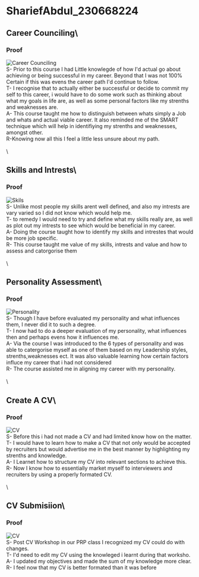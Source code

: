 # ShariefAbdul_230668224
## Career Counciling\
### Proof 
![Career Counciling](https://github.com/user-attachments/assets/2bf872f1-1d0d-4bf2-8f5d-adc7f43b58cc)\
S- Prior to this course I had Little knowlegde of how I'd actual go about achieving or being successful in my career. Beyond that I was not 100% Certain if this was evens the career path I'd continue to follow.\
T- I recognise that to actually either be successful or decide to commit my self to this career, i would have to do some work such as thinking about what my goals in life are, as well as some personal factors like my strenths
   and weaknesses are.\
A- This course taught me how to distinguish between whats simply a Job and whats and actual viable career. It also reminded me of the SMART technique which will help in identifiying my strenths and weaknesses, amongst other.\
R-Knowing now all this I feel a little less unsure about my path.\
\
\
## Skills and Intrests\
### Proof
![Skils](https://github.com/user-attachments/assets/66554de0-d9e3-4390-972e-a904814cf67c)\
S- Unlike most people my skills arent well defined, and also my intrests are vary varied so I did not know which would help me.\
T- to remedy I would need to try and define what my skills really are, as well as plot out my intrests to see which would be beneficial in my career.\
A- Doing the course taught how to identify my skills and intrestes that would be more job specific.\
R- This course taught me value of my skills, intrests and value and how to assess and catorgorise them\
\
\
## Personality Assessment\
### Proof
![Personality](https://github.com/user-attachments/assets/2c1371cb-737a-49e1-930b-f661e8f79d47)\
S- Though I have before evaluated my personality and what influences them, I never did it to such a degree.\
T- I now had to do a deeper evaluation of my personality, what influences then and perhaps evens how it influences me.\
A- Via the course I was introduced to the 6 types of personality and was able to catergorise myself as one of them based on my Leadership styles, strenths,weaknesses ect. It was also valuable learning how certain factors 
   influce my career that i had not considered\
R- The course assisted me in aligning my career with my personality.\
\
\
## Create A CV\
### Proof
![CV](https://github.com/user-attachments/assets/11bbb099-3ce0-4c97-9397-92881e4c87ac)\
S- Before this i had not made a CV and had limited know how on the matter.
T- I would have to learn how to make a CV that not only would be accepted by recruiters but would advertise me in the best manner by highlighting my strenths and knowledge.\
A- I Learnet how to structure my CV into relevant sections to achieve this.\
R- Now I know how to essentially market myself to interviewers and recruiters by using a properly formated CV.\
\
\
## CV Submisiion\
### Proof
![CV](https://github.com/user-attachments/assets/85519bd7-149c-4906-aae5-495de16fd264)\
S- Post CV Workshop in our PRP class I recognized my CV could do with changes.\
T- I'd need to edit my CV using the knowleged i learnt during that worksho.\
A- I updated my objectives and made the sum of my knowledge more clear. \
R- I feel now that my CV is better formated than it was before






